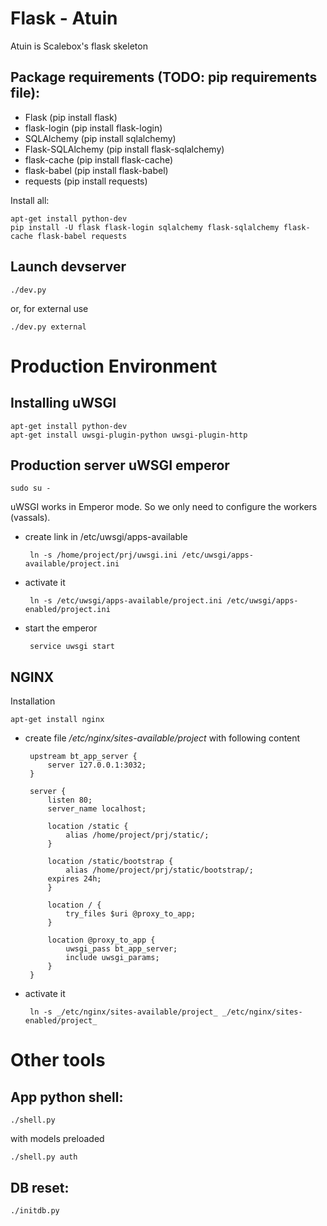 # Flask - Atuin

Atuin is Scalebox's flask skeleton

## Package requirements (TODO: pip requirements file):

 - Flask (pip install flask)
 - flask-login (pip install flask-login)
 - SQLAlchemy (pip install sqlalchemy)
 - Flask-SQLAlchemy (pip install flask-sqlalchemy)
 - flask-cache (pip install flask-cache)
 - flask-babel (pip install flask-babel)
 - requests (pip install requests)

Install all:

    apt-get install python-dev
    pip install -U flask flask-login sqlalchemy flask-sqlalchemy flask-cache flask-babel requests

## Launch devserver

    ./dev.py

 or, for external use

    ./dev.py external

# Production Environment

## Installing uWSGI

    apt-get install python-dev
    apt-get install uwsgi-plugin-python uwsgi-plugin-http

## Production server uWSGI emperor

    sudo su -
	
uWSGI works in Emperor mode. So we only need to configure the workers (vassals).
 
 - create link in /etc/uwsgi/apps-available

        ln -s /home/project/prj/uwsgi.ini /etc/uwsgi/apps-available/project.ini

 - activate it
 
        ln -s /etc/uwsgi/apps-available/project.ini /etc/uwsgi/apps-enabled/project.ini

 - start the emperor
 
        service uwsgi start

## NGINX

Installation

    apt-get install nginx

 - create file _/etc/nginx/sites-available/project_ with following content

        upstream bt_app_server {
        	server 127.0.0.1:3032;
        }
        
        server {
        	listen 80;
        	server_name localhost;
        
        	location /static {
                alias /home/project/prj/static/;
        	}
        
        	location /static/bootstrap {
                alias /home/project/prj/static/bootstrap/;
        	expires 24h;
        	}
        
        	location / {
                try_files $uri @proxy_to_app;
        	}
        
        	location @proxy_to_app {
                uwsgi_pass bt_app_server;
                include uwsgi_params;
        	}
        }

 - activate it
 
        ln -s _/etc/nginx/sites-available/project_ _/etc/nginx/sites-enabled/project_


# Other tools

## App python shell:

    ./shell.py

with models preloaded

    ./shell.py auth

## DB reset:

	./initdb.py
 

